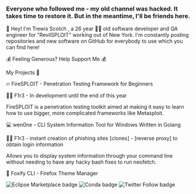 ### Everyone who followed me - my old channel was hacked. It takes time to restore it. But in the meantime, I'll be friends here.

🙌 Hey! I'm Trewis Scotch , a 26 year 👨‍💻 old software developer and QA engineer for "RevilSPLOIT" working out of New York. I'm constantly posting repositories and new software on GitHub for everybody to use which you can find here!

💰 Feeling Generous? Help Support Me 💰

My Projects 📝

🔥 FireSPLOIT - Penetration Testing Framework for Beginners

🐱‍💻 F1r3 - In development until the end of this year

 

FireSPLOIT is a penetration testing toolkit aimed at making it easy to learn how to use bigger, more complicated frameworks like Metasploit.

💻 wen0ne - CLI System Information Tool for Windows Written in Golang

🐱‍💻 F1r3 - instant creation of phishing sites [clones] - [reverse proxy] to obtain login information


Allows you to display system information through your command line without needing to have any hacky bash fixes to run neofetch.

🦊 Foxify CLI - Firefox Theme Manager
 
<img alt="Eclipse Marketplace badge" src="https://img.shields.io/badge/updated-today-brightgreen"> <img alt="Conda badge" src="https://img.shields.io/badge/platform-linux--64%20%7C%20win--32%20%7C%20osx--64%20%7C%20win--64-lightgrey"> <img alt="Twitter Follow badge" src="https://img.shields.io/badge/Follow-119-lightgrey?logo=twitter&amp;style=social">
